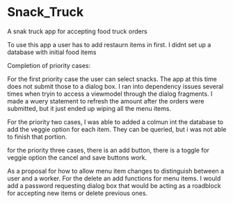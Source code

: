 # Snack_Truck
A snak truck app for accepting food truck orders

To use this app a user has to add restaurn items in first. 
I didnt set up a database with initial food items


Completion of priority cases:

For the first priority case the user can select snacks.
The app at this time does not submit those to a dialog box. 
I ran into dependency issues several times when tryin to access a viewmodel through the dialog fragments.
I made a wuery statement to refresh the amount after the orders were submitted, but it just ended up wiping all the menu items.

For the priority two cases, I was able to added a colmun int the database to add the veggie option for each item.
They can be queried, but i was not able to finish that portion.

for the priority three cases, there is an add button, there is a toggle for veggie option
the cancel and save buttons work.

As a proposal for how to allow menu item changes to distinguish between a user and a worker. For the delete an add functions for menu items.
I would add a password requesting dialog box that would be acting as a roadblock for accepting new items or delete previous ones.
